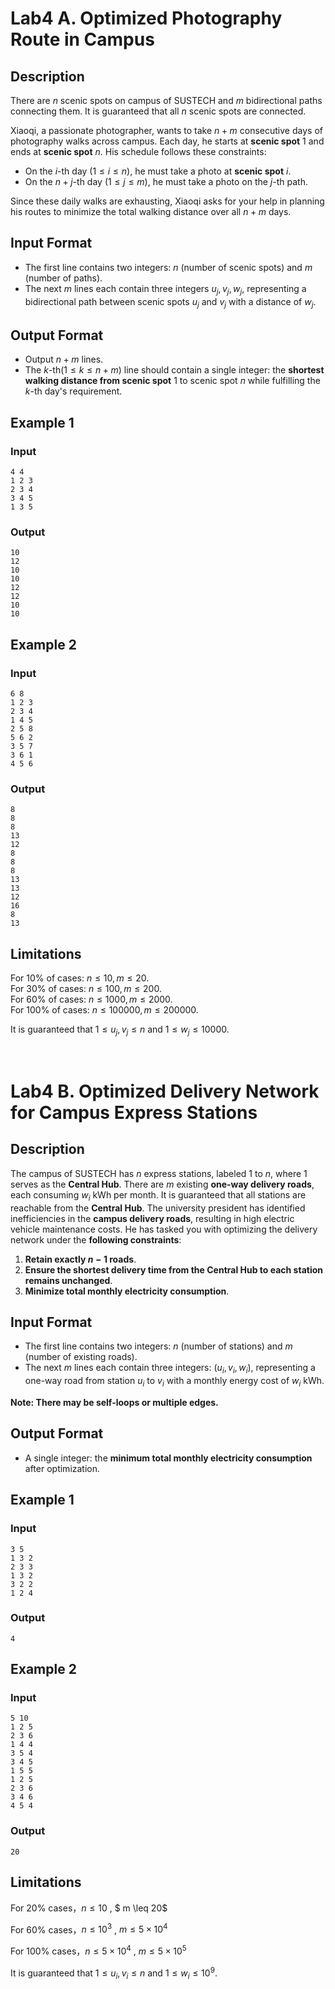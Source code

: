 # Lab4 A. Optimized Photography Route in Campus

## Description


There are $n$ scenic spots on campus of SUSTECH and $m$ bidirectional paths connecting them. It is guaranteed that all $n$ scenic spots are connected.

Xiaoqi, a passionate photographer, wants to take $n+m$ consecutive days of photography walks across campus. Each day, he starts at **scenic spot** $1$ and ends at **scenic spot** $n$. His schedule follows these constraints:

* On the $i$-th day ($1 \leq i \leq n$), he must take a photo at **scenic spot** $i$.
* On the $n+j$-th day ($1 \leq j \leq m$), he must take a photo on the $j$-th path.

Since these daily walks are exhausting, Xiaoqi asks for your help in planning his routes to minimize the total walking distance over all $n+m$ days.

## Input Format

* The first line contains two integers: $n$ (number of scenic spots) and $m$ (number of paths).
* The next $m$ lines each contain three integers $u_j, v_j, w_j$, representing a bidirectional path between scenic spots $u_j$ and $v_j$ with a distance of $w_j$.

## Output Format

* Output $n+m$ lines.
* The $k$-th($1 \leq k \leq n+m$) line should contain a single integer: the **shortest walking distance from scenic spot** $1$ to scenic spot $n$ while fulfilling the $k$-th day's requirement.

## Example 1

### Input

```
4 4
1 2 3
2 3 4
3 4 5
1 3 5
```

### Output

```
10
12
10
10
12
12
10
10
```

## Example 2

### Input

```
6 8 
1 2 3 
2 3 4
1 4 5
2 5 8
5 6 2
3 5 7 
3 6 1
4 5 6
```

### Output

```
8
8
8
13
12
8
8
8
13
13
12
16
8
13
```

## Limitations

For 10\% of cases: $n \leq 10, m \leq 20$.\
For 30\% of cases: $n \leq 100, m \leq 200$.\
For 60\% of cases: $n \leq 1000, m \leq 2000$.\
For 100\% of cases: $n \leq 100000, m \leq 200000$.

It is guaranteed that $1 \leq u_j, v_j \leq n$ and $1 \leq w_j \leq 10000$.

<br>

# Lab4 B. Optimized Delivery Network for Campus Express Stations

## Description

The campus of SUSTECH has $n$ express stations, labeled $1$ to $n$, where $1$ serves as the **Central Hub**. There are $m$ existing **one-way delivery roads**, each consuming $w_i$ kWh per month.  It is guaranteed that all stations are reachable from the **Central Hub**.
The university president has identified inefficiencies in the **campus delivery roads**, resulting in high electric vehicle maintenance costs.
He has tasked you with optimizing the delivery network under the **following constraints**:

1. **Retain exactly $n-1$ roads**.
2. **Ensure the shortest delivery time from the Central Hub to each station remains unchanged**.
3. **Minimize total monthly electricity consumption**.

## Input Format

* The first line contains two integers: $n$ (number of stations) and $m$ (number of existing roads).
* The next $m$ lines each contain three integers: $( u_i, v_i, w_i )$, representing a one-way road from station $u_i$ to $v_i$ with a monthly energy cost of $w_i$ kWh.

**Note: There may be self-loops or multiple edges.**

## **Output Format**

* A single integer: the **minimum total monthly electricity consumption** after optimization.

## Example 1

### Input

```
3 5
1 3 2
2 3 3
1 3 2
3 2 2
1 2 4
```

### Output

```
4
```

## Example 2

### Input

```
5 10
1 2 5
2 3 6
1 4 4
3 5 4
3 4 5
1 5 5
1 2 5
2 3 6
3 4 6
4 5 4
```

### Output

```
20
```

## Limitations

For 20\% cases，$n \leq 10$ , $ m \leq 20$

For 60\% cases，$n \leq 10^3$ , $m \leq 5 \times 10^4$

For 100\% cases，$n \leq 5 \times 10^4$ , $m \leq 5 \times 10^5$

It is guaranteed that $1 \leq u_i, v_i \leq n$ and $1 \leq w_i \leq 10^9$.

